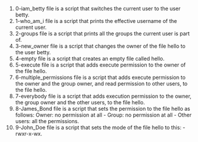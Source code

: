 1) 0-iam_betty file is a script that switches the current user to the user betty.
2) 1-who_am_i file is a script that prints the effective username of the current user.
3) 2-groups file is a script that prints all the groups the current user is part of.
4) 3-new_owner file is a script that changes the owner of the file hello to the user betty.
5) 4-empty file is a script that creates an empty file called hello.
6) 5-execute file is a script that adds execute permission to the owner of the file hello.
7) 6-multiple_permissions file is a script that adds execute permission to the owner and the group owner, and read permission to other users, to the file hello.
8) 7-everybody file is a script that adds execution permission to the owner, the group owner and the other users, to the file hello.
9) 8-James_Bond file is a script that sets the permission to the file hello as follows: Owner: no permission at all - Group: no permission at all - Other users: all the permissions.
10) 9-John_Doe file is a script that sets the mode of the file hello to this: -rwxr-x-wx.
